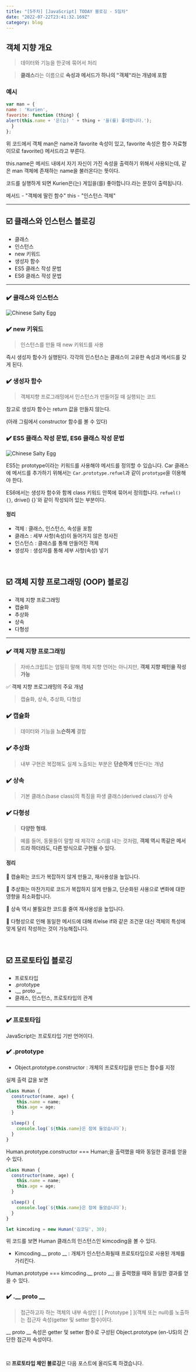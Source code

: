 ```yaml
---
title: "[5주차] [JavaScript] TODAY 블로깅 - 5일차"
date: "2022-07-22T23:41:32.169Z"
category: blog
---
```


## 객체 지향 개요
> 데이터와 기능을 한곳에 묶어서 처리

> **클래스**라는 이름으로 **속성과 메서드가 하나의 "객체"라는 개념에 포함**

### 예시
```js
var man = {
name : 'Kurien',
favorite: function (thing) {
alert(this.name + '은(는) ' + thing + '을(를) 좋아합니다.');
  }
};
```

위 코드에서 객체 man은 name과 favorite 속성이 있고, favorite 속성은 함수 자료형이므로 favorite() 메서드라고 부른다.

this.name은 메서드 내에서 자기 자신이 가진 속성을 출력하기 위해서 사용되는데, 같은 man 객체에 존재하는 name을 불러온다는 뜻이다.

코드를 실행하게 되면 Kurien은(는) 게임을(를) 좋아합니다.라는 문장이 출력됩니다.

메서드 - "객체에 딸린 함수"
this - "인스턴스 객체"

***

## ☑️ 클래스와 인스턴스 블로깅

* 클래스
* 인스턴스
* new 키워드
* 생성자 함수
* ES5 클래스 작성 문법
* ES6 클래스 작성 문법
***

### ✔️ 클래스와 인스턴스

![Chinese Salty Egg](./clin.PNG)

### ✔️ new 키워드

> 인스턴스를 만들 때 new 키워드를 사용

즉시 생성자 함수가 실행된다.
각각의 인스턴스는 클래스이 고유한 속성과 메서드를 갖게 된다.

### ✔️ 생성자 함수

> 객체지향 프로그래밍에서 인스턴스가 만들어질 때 실행되는 코드

참고로 생성자 함수는 return 값을 만들지 않는다.

(아래 그림에서 constructor 함수를 볼 수 있다)

### ✔️ ES5 클래스 작성 문법, ES6 클래스 작성 문법

![Chinese Salty Egg](./es56.PNG)

ES5는 prototype이라는 키워드를 사용해야 메서드를 정의할 수 있습니다. Car 클래스에 메서드를 추가하기 위해서는 `Car.prototype.refuel`과 같이 `prototype`을 이용해야 한다.

ES6에서는 생성자 함수와 함께 class 키워드 안쪽에 묶어서 정의합니다. `refuel() {}`, drive() {}`와 같이 작성되어 있는 부분이다.

#### 정리

* 객체 : 클래스, 인스턴스, 속성을 포함
* 클래스 : 세부 사항(속성)이 들어가지 않은 청사진
* 인스턴스 : 클래스를 통해 만들어진 객체
* 생성자 : 생성자를 통해 세부 사항(속성) 넣기

<br>

## ☑️ 객체 지향 프로그래밍 (OOP) 블로깅

* 객체 지향 프로그래밍
* 캡슐화
* 추상화
* 상속
* 다형성
***

### ✔️ 객체 지향 프로그래밍

> 자바스크립트는 엄밀히 말해 객체 지향 언어는 아니지만, **객체 지향 패턴을 작성 가능**

✅ 객체 지향 프로그래밍의 주요 개념
> 캡슐화, 상속, 추상화, 다형성

### ✔️ 캡슐화

> 데이터와 기능을 **느슨하게** 결합

### ✔️ 추상화

> 내부 구현은 복잡해도 실제 노출되는 부분은 **단순하게** 만든다는 개념

### ✔️ 상속

> 기본 클래스(base class)의 특징을 파생 클래스(derived class)가 상속

### ✔️ 다형성

> **다양한 형태.**

> 예를 들어, 동물들이 말할 때 제각각 소리를 내는 것처럼, **객체 역시 똑같은 메서드라 하더라도, 다른 방식으로 구현될 수 있다.**

#### 정리

🔹 캡슐화는 코드가 복잡하지 않게 만들고, 재사용성을 높입니다.

🔹 추상화는 마찬가지로 코드가 복잡하지 않게 만들고, 단순화된 사용으로 변화에 대한 영향을 최소화합니다.

🔹 상속 역시 불필요한 코드를 줄여 재사용성을 높입니다.

🔹 다형성으로 인해 동일한 메서드에 대해 if/else if와 같은 조건문 대신 객체의 특성에 맞게 달리 작성하는 것이 가능해집니다.

<br>

## ☑️ 프로토타입 블로깅

* 프로토타입
* .prototype
* .__ proto __
* 클래스, 인스턴스, 프로토타입의 관계
***

### ✔️ 프로토타입

JavaScript는 프로토타입 기반 언어이다.

### ✔️ .prototype

* Object.prototype.constructor : 개체의 프로토타입을 만드는 함수를 지정

실제 출력 값을 보면

```js
class Human {
  constructor(name, age) {
    this.name = name;
    this.age = age;
  }

  sleep() {
    console.log(`${this.name}은 잠에 들었습니다`);
  }
}
```
Human.prototype.constructor === Human;을 출력했을 때와 동일한 결과를 얻을 수 있다.

```js
class Human {
  constructor(name, age) {
    this.name = name;
    this.age = age;
  }

  sleep() {
    console.log(`${this.name}은 잠에 들었습니다`);
  }
}

let kimcoding = new Human('김코딩', 30);
```

위 코드를 보면  Human 클래스의 인스턴스인 kimcoding을 볼 수 있다.

* Kimcoding.__ proto __ : 개체가 인스턴스화될때 프로토타입으로 사용된 개체를 가리킨다.

Human.prototype === kimcoding.__ proto __; 을 출력했을 때와 동일한 결과를 얻을 수 있다.

### ✔️ .__ proto __

> 접근하고자 하는 객체의 내부 속성인 [  [ Prototype ]  ](객체 또는 null)를 노출하는 접근자 속성(getter 및 setter 함수)이다.

__ proto __ 속성은 getter 및 setter 함수로 구성된 Object.prototype (en-US)의 간단한 접근자 속성이다.

<br>

☑️ **프로토타입 체인 블로깅**은 다음 포스트에 올리도록 하겠습니다.